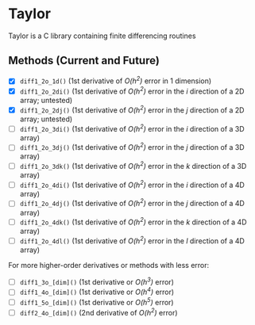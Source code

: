 # Taylor
Taylor is a C library containing finite differencing routines

## Methods (Current and Future)
* [x] `diff1_2o_1d()` (1st derivative of _O(h<sup>2</sup>)_ error in 1 dimension)
* [x] `diff1_2o_2di()` (1st derivative of _O(h<sup>2</sup>)_ error in the _i_ direction of a 2D array; untested)
* [x] `diff1_2o_2dj()` (1st derivative of _O(h<sup>2</sup>)_ error in the _j_ direction of a 2D array; untested)
* [ ] `diff1_2o_3di()` (1st derivative of _O(h<sup>2</sup>)_ error in the _i_ direction of a 3D array)
* [ ] `diff1_2o_3dj()` (1st derivative of _O(h<sup>2</sup>)_ error in the _j_ direction of a 3D array)
* [ ] `diff1_2o_3dk()` (1st derivative of _O(h<sup>2</sup>)_ error in the _k_ direction of a 3D array)
* [ ] `diff1_2o_4di()` (1st derivative of _O(h<sup>2</sup>)_ error in the _i_ direction of a 4D array)
* [ ] `diff1_2o_4dj()` (1st derivative of _O(h<sup>2</sup>)_ error in the _j_ direction of a 4D array)
* [ ] `diff1_2o_4dk()` (1st derivative of _O(h<sup>2</sup>)_ error in the _k_ direction of a 4D array)
* [ ] `diff1_2o_4dl()` (1st derivative of _O(h<sup>2</sup>)_ error in the _l_ direction of a 4D array)

For more higher-order derivatives or methods with less error:
* [ ] `diff1_3o_[dim]()` (1st derivative or _O(h<sup>3</sup>)_ error)
* [ ] `diff1_4o_[dim]()` (1st derivative or _O(h<sup>4</sup>)_ error)
* [ ] `diff1_5o_[dim]()` (1st derivative or _O(h<sup>5</sup>)_ error)
* [ ] `diff2_4o_[dim]()` (2nd derivative of _O(h<sup>2</sup>)_ error)
